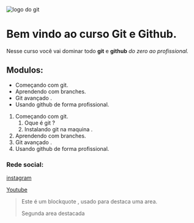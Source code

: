 ![logo do git](https://sujeitoprogramador.com/wp-content/uploads/2021/04/gitimage.png)
# Bem vindo ao curso Git e Github.
Nesse curso você vai dominar todo **git** e **github** _do zero ao profissional._

## Modulos:
 * Começando com git.
 * Aprendendo com branches.
 * Git avançado .
 * Usando github de forma profissional.

 1. Começando com git.
    1. Oque é git ?
    2. Instalando git na maquina .
 2. Aprendendo com branches.
 3. Git avançado .
 4. Usando github de forma profissional.
 

### Rede social:
[instagram](https://instagram.com/sujeitoprogramador)

[Youtube](https://youtube.com/sujeitoprogramador)

>Este é um blockquote , usado para destaca uma area.
>
>Segunda area destacada